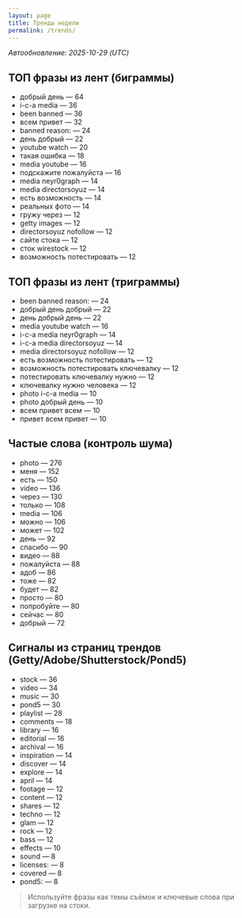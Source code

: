 ```yaml
---
layout: page
title: Тренды недели
permalink: /trends/
---
```


_Автообновление: 2025-10-29 (UTC)_

## ТОП фразы из лент (биграммы)
- добрый день — 64
- i-c-a media — 36
- been banned — 36
- всем привет — 32
- banned reason: — 24
- день добрый — 22
- youtube watch — 20
- такая ошибка — 18
- media youtube — 16
- подскажите пожалуйста — 16
- media neyr0graph — 14
- media directorsoyuz — 14
- есть возможность — 14
- реальных фото — 14
- гружу через — 12
- getty images — 12
- directorsoyuz nofollow — 12
- сайте стока — 12
- сток wirestock — 12
- возможность потестировать — 12

## ТОП фразы из лент (триграммы)
- been banned reason: — 24
- добрый день добрый — 22
- день добрый день — 22
- media youtube watch — 16
- i-c-a media neyr0graph — 14
- i-c-a media directorsoyuz — 14
- media directorsoyuz nofollow — 12
- есть возможность потестировать — 12
- возможность потестировать ключевалку — 12
- потестировать ключевалку нужно — 12
- ключевалку нужно человека — 12
- photo i-c-a media — 10
- photo добрый день — 10
- всем привет всем — 10
- привет всем привет — 10

## Частые слова (контроль шума)
- photo — 276
- меня — 152
- есть — 150
- video — 136
- через — 130
- только — 108
- media — 106
- можно — 106
- может — 102
- день — 92
- спасибо — 90
- видео — 88
- пожалуйста — 88
- адоб — 86
- тоже — 82
- будет — 82
- просто — 80
- попробуйте — 80
- сейчас — 80
- добрый — 72

## Сигналы из страниц трендов (Getty/Adobe/Shutterstock/Pond5)
- stock — 36
- video — 34
- music — 30
- pond5 — 30
- playlist — 28
- comments — 18
- library — 16
- editorial — 16
- archival — 16
- inspiration — 14
- discover — 14
- explore — 14
- april — 14
- footage — 12
- content — 12
- shares — 12
- techno — 12
- glam — 12
- rock — 12
- bass — 12
- effects — 10
- sound — 8
- licenses: — 8
- covered — 8
- pond5: — 8

> Используйте фразы как темы съёмок и ключевые слова при загрузке на стоки.
